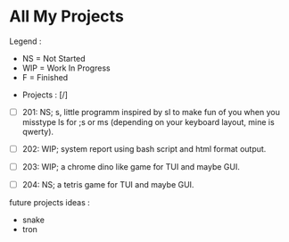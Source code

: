 # All My Projects

Legend :
- NS = Not Started
- WIP = Work In Progress
- F = Finished

* Projects : [/]
- [ ] 201: NS; s, little programm inspired by sl to make fun of you when you misstype ls for ;s or ms (depending on your keyboard layout, mine is qwerty).
- [ ] 202: WIP; system report using bash script and html format output.
- [ ] 203: WIP; a chrome dino like game for TUI and maybe GUI. 
- [ ] 204: NS; a tetris game for TUI and maybe GUI.


future projects ideas :
- snake
- tron
